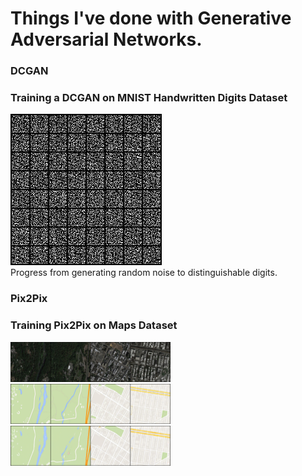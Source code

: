 <h1> Things I've done with Generative Adversarial Networks.</h1>

<h3>DCGAN</h3>
<h3>Training a DCGAN on MNIST Handwritten Digits Dataset</h3>

<img src="DCGAN/MNIST/dcgan_mnist.gif" alt="here"><br>Progress from generating random noise to distinguishable digits.</img>

<h3>Pix2Pix</h3>
<h3>Training Pix2Pix on Maps Dataset</h3>
<!--
<img src="Pix2Pix/results/true_source.png" alt="here" width="256" height="64"></img>
<img src="Pix2Pix/results/true_target.png" alt="here" width="256" height="64"></img>
<img src="Pix2Pix/results/generated_188.png" alt="here" width="256" height="64"></img>
<img src="Pix2Pix/results/progress.gif" alt="here"><br>Progress from generating random noise to distinguishable digits.</img>
!-->


<div class="row">
  <div class="column">
    <img src="Pix2Pix/results/true_source.png" alt="here" width="256" height="64">
  </div>
  <div class="column">
    <img src="Pix2Pix/results/true_target.png" alt="here" width="256" height="64">
  </div>
  <div class="column">
    <img src="Pix2Pix/results/generated_188.png" alt="here" width="256" height="64">
  </div>
</div>

